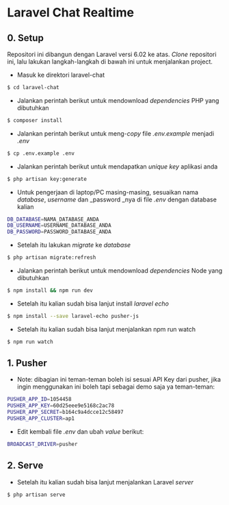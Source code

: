 # Laravel Chat Realtime

## 0. Setup
Repositori ini dibangun dengan Laravel versi 6.02 ke atas. _Clone_ repositori ini, lalu lakukan langkah-langkah di bawah ini untuk menjalankan project. 

* Masuk ke direktori laravel-chat
```bash
$ cd laravel-chat
```

* Jalankan perintah berikut untuk mendownload _dependencies_ PHP yang dibutuhkan
```bash
$ composer install
```

* Jalankan perintah berikut untuk meng-_copy_ file _.env.example_ menjadi _.env_
```bash
$ cp .env.example .env
```

* Jalankan perintah berikut untuk mendapatkan _unique key_ aplikasi anda
```bash
$ php artisan key:generate
```

* Untuk pengerjaan di laptop/PC masing-masing, sesuaikan nama _database_, _username_ dan _password _nya di file _.env_ dengan database kalian
```bash
DB_DATABASE=NAMA_DATABASE_ANDA
DB_USERNAME=USERNAME_DATABASE_ANDA
DB_PASSWORD=PASSWORD_DATABASE_ANDA
```

* Setelah itu lakukan _migrate_ ke _database_
```bash
$ php artisan migrate:refresh
```

* Jalankan perintah berikut untuk mendownload _dependencies_ Node yang dibutuhkan 
```bash
$ npm install && npm run dev
```

* Setelah itu kalian sudah bisa lanjut install _laravel echo_ 
```bash
$ npm install --save laravel-echo pusher-js
```

* Setelah itu kalian sudah bisa lanjut menjalankan npm run watch 
```bash
$ npm run watch
```

## 1. Pusher
* Note: dibagian ini teman-teman boleh isi sesuai API Key dari pusher,
jika ingin menggunakan ini boleh tapi sebagai demo saja ya teman-teman:
```bash
PUSHER_APP_ID=1054458
PUSHER_APP_KEY=60d25eee9e5168c2ac78
PUSHER_APP_SECRET=b164c9a4dcce12c58497
PUSHER_APP_CLUSTER=ap1
```

* Edit kembali file _.env_ dan ubah _value_ berikut:
```bash
BROADCAST_DRIVER=pusher
```

## 2. Serve
* Setelah itu kalian sudah bisa lanjut menjalankan Laravel _server_
```bash
$ php artisan serve
```
